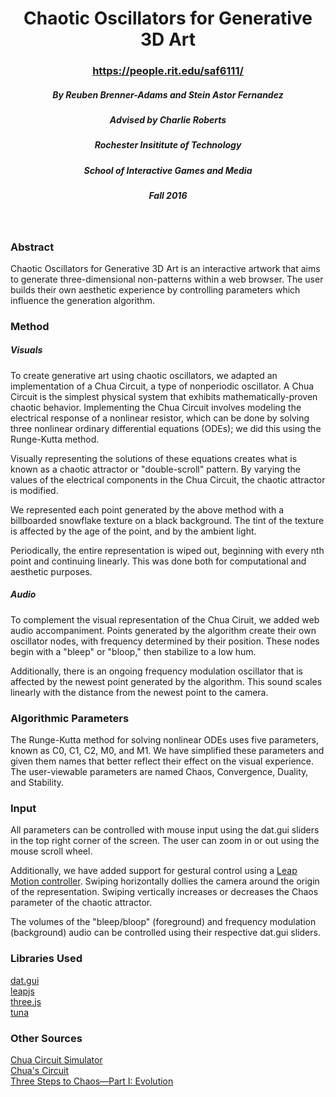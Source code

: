 <h1 align="center">Chaotic Oscillators for Generative 3D Art</h1>
<h3 align="center"><a target="_blank" href="https://people.rit.edu/saf6111/"><u>https://people.rit.edu/saf6111/</u></a></h3>
<h5 align="center">By Reuben Brenner-Adams and Stein Astor Fernandez</h4>
<h5 align="center">Advised by Charlie Roberts</h4>
<h5 align="center">Rochester Insititute of Technology</h4>
<h5 align="center">School of Interactive Games and Media</h4>
<h5 align="center">Fall 2016</h4>
<br />
<h3>Abstract</h3>
<p>Chaotic Oscillators for Generative 3D Art is an interactive artwork that aims to generate three-dimensional non-patterns within a web browser. The user builds their own aesthetic experience by controlling parameters which influence the generation algorithm.</p>
<h3>Method</h3>
<h5>Visuals</h5>
<p>To create generative art using chaotic oscillators, we adapted an implementation of a Chua Circuit, a type of nonperiodic oscillator. A Chua Circuit is the simplest physical system that exhibits mathematically-proven chaotic behavior. Implementing the Chua Circuit involves modeling the electrical response of a nonlinear resistor, which can be done by solving three nonlinear ordinary differential equations (ODEs); we did this using the Runge-Kutta method.</p>
<p>Visually representing the solutions of these equations creates what is known as a chaotic attractor or "double-scroll" pattern. By varying the values of the electrical components in the Chua Circuit, the chaotic attractor is modified.</p>
<p>We represented each point generated by the above method with a billboarded snowflake texture on a black background. The tint of the texture is affected by the age of the point, and by the ambient light.</p>
<p>Periodically, the entire representation is wiped out, beginning with every nth point and continuing linearly. This was done both for computational and aesthetic purposes.</p>
<h5>Audio</h5>
<p>To complement the visual representation of the Chua Ciruit, we added web audio accompaniment. Points generated by the algorithm create their own oscillator nodes, with frequency determined by their position. These nodes begin with a "bleep" or "bloop," then stabilize to a low hum.</p>
<p>Additionally, there is an ongoing frequency modulation oscillator that is affected by the newest point generated by the algorithm. This sound scales linearly with the distance from the newest point to the camera.</p>
<h3>Algorithmic Parameters</h3>
<p>The Runge-Kutta method for solving nonlinear ODEs uses five parameters, known as C0, C1, C2, M0, and M1. We have simplified these parameters and given them names that better reflect their effect on the visual experience. The user-viewable parameters are named Chaos, Convergence, Duality, and Stability.</p>
<h3>Input</h3>
<p>All parameters can be controlled with mouse input using the dat.gui sliders in the top right corner of the screen. The user can zoom in or out using the mouse scroll wheel.</p>
<p>Additionally, we have added support for gestural control using a <a target="_blank" href="https://www.leapmotion.com/">Leap Motion controller</a>. Swiping horizontally dollies the camera around the origin of the representation. Swiping vertically increases or decreases the Chaos parameter of the chaotic attractor.</p>
<p>The volumes of the "bleep/bloop" (foreground) and frequency modulation (background) audio can be controlled using their respective dat.gui sliders.</p>
<h3>Libraries Used</h3>
<a target="_blank" href="https://github.com/dataarts/dat.gui">dat.gui</a>
<br />
<a target="_blank" href="https://github.com/leapmotion/leapjs">leapjs</a>
<br />
<a target="_blank" href="https://github.com/mrdoob/three.js/">three.js</a>
<br />
<a target="_blank" href="https://github.com/Theodeus/tuna">tuna</a>
<h3>Other Sources</h3>
<a target="_blank" href="http://www.chuacircuits.com/sim.php">Chua Circuit Simulator</a>
<br />
<a target="_blank" href="https://en.wikipedia.org/wiki/Chua's_circuit">Chua's Circuit</a>
<br />
<a target="_blank" href="https://people.eecs.berkeley.edu/~chua/papers/Kennedy93.pdf">Three Steps to Chaos&mdash;Part I: Evolution</a>